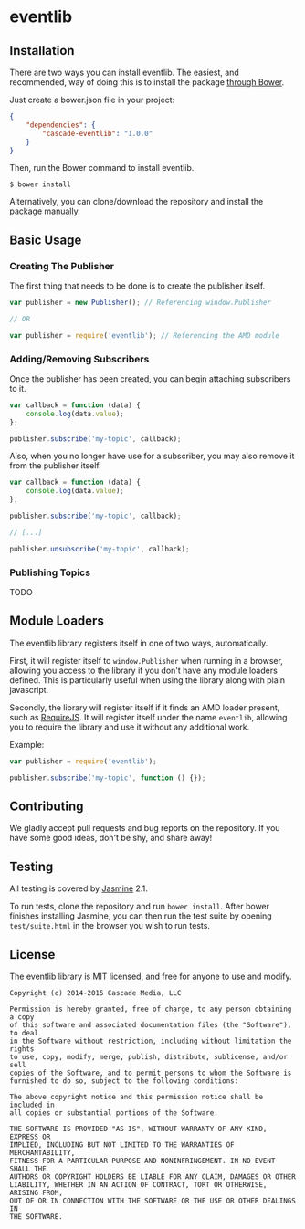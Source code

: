 # eventlib

## Installation
There are two ways you can install eventlib. The easiest, and recommended, way of doing this is to install the
package [through Bower](http://bower.io/).

Just create a bower.json file in your project:
```json
{
    "dependencies": {
        "cascade-eventlib": "1.0.0"
    }
}
```

Then, run the Bower command to install eventlib.
```
$ bower install
```

Alternatively, you can clone/download the repository and install the package manually.

## Basic Usage
### Creating The Publisher
The first thing that needs to be done is to create the publisher itself.
```javascript
var publisher = new Publisher(); // Referencing window.Publisher

// OR

var publisher = require('eventlib'); // Referencing the AMD module
```

### Adding/Removing Subscribers
Once the publisher has been created, you can begin attaching subscribers to it.
```javascript
var callback = function (data) {
    console.log(data.value);
};

publisher.subscribe('my-topic', callback);
```

Also, when you no longer have use for a subscriber, you may also remove it from the publisher itself.
```javascript
var callback = function (data) {
    console.log(data.value);
};

publisher.subscribe('my-topic', callback);

// [...]

publisher.unsubscribe('my-topic', callback);
```

### Publishing Topics
TODO

## Module Loaders
The eventlib library registers itself in one of two ways, automatically.

First, it will register itself to ```window.Publisher``` when running in a browser, allowing you access to the library
if you don't have any module loaders defined. This is particularly useful when using the library along with plain
javascript.

Secondly, the library will register itself if it finds an AMD loader present, such as [RequireJS](http://requirejs.org/).
It will register itself under the name ```eventlib```, allowing you to require the library and use it without any
additional work.

Example:
```javascript
var publisher = require('eventlib');

publisher.subscribe('my-topic', function () {});
```

## Contributing
We gladly accept pull requests and bug reports on the repository. If you have some good ideas, don't be shy, and share
away!

## Testing
All testing is covered by [Jasmine](https://jasmine.github.io/) 2.1.

To run tests, clone the repository and run ```bower install```. After bower finishes installing Jasmine, you can then
run the test suite by opening ```test/suite.html``` in the browser you wish to run tests.

## License
The eventlib library is MIT licensed, and free for anyone to use and modify.

```
Copyright (c) 2014-2015 Cascade Media, LLC

Permission is hereby granted, free of charge, to any person obtaining a copy
of this software and associated documentation files (the "Software"), to deal
in the Software without restriction, including without limitation the rights
to use, copy, modify, merge, publish, distribute, sublicense, and/or sell
copies of the Software, and to permit persons to whom the Software is
furnished to do so, subject to the following conditions:

The above copyright notice and this permission notice shall be included in
all copies or substantial portions of the Software.

THE SOFTWARE IS PROVIDED "AS IS", WITHOUT WARRANTY OF ANY KIND, EXPRESS OR
IMPLIED, INCLUDING BUT NOT LIMITED TO THE WARRANTIES OF MERCHANTABILITY,
FITNESS FOR A PARTICULAR PURPOSE AND NONINFRINGEMENT. IN NO EVENT SHALL THE
AUTHORS OR COPYRIGHT HOLDERS BE LIABLE FOR ANY CLAIM, DAMAGES OR OTHER
LIABILITY, WHETHER IN AN ACTION OF CONTRACT, TORT OR OTHERWISE, ARISING FROM,
OUT OF OR IN CONNECTION WITH THE SOFTWARE OR THE USE OR OTHER DEALINGS IN
THE SOFTWARE.
```

